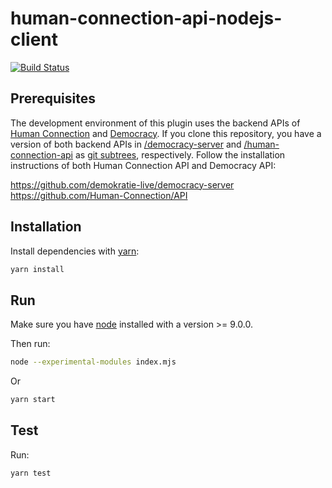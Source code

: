 # human-connection-api-nodejs-client
[![Build Status](https://travis-ci.org/demokratie-live/human-connection-api-nodejs-client.svg?branch=master)](https://travis-ci.org/demokratie-live/human-connection-api-nodejs-client)

## Prerequisites
The development environment of this plugin uses the backend APIs of [Human Connection](https://human-connection.org/) and [Democracy](https://www.democracy-deutschland.de/#!start).
If you clone this repository, you have a version of both backend APIs in [/democracy-server](/democracy-server) and [/human-connection-api](/human-connection-api) as [git subtrees](https://git-scm.com/book/en/v1/Git-Tools-Subtree-Merging), respectively.
Follow the installation instructions of both Human Connection API and Democracy API:

https://github.com/demokratie-live/democracy-server
https://github.com/Human-Connection/API


## Installation

Install dependencies with [yarn](https://yarnpkg.com/en/):
```sh
yarn install
```

## Run

Make sure you have [node](https://nodejs.org/en/) installed with a version >= 9.0.0.

Then run:
```sh
node --experimental-modules index.mjs

```

Or
```sh
yarn start
```

## Test

Run:
```
yarn test
```
